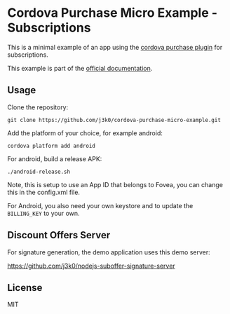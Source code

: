 # Cordova Purchase Micro Example - Subscriptions

This is a minimal example of an app using the [cordova purchase plugin](https://github.com/j3k0/cordova-plugin-purchase) for subscriptions.

This example is part of the [official documentation](https://purchase.cordova.fovea.cc).

## Usage

Clone the repository:

    git clone https://github.com/j3k0/cordova-purchase-micro-example.git

Add the platform of your choice, for example android:

    cordova platform add android

For android, build a release APK:

    ./android-release.sh

Note, this is setup to use an App ID that belongs to Fovea, you can change this in the config.xml file.

For Android, you also need your own keystore and to update the `BILLING_KEY` to your own.

## Discount Offers Server

For signature generation, the demo application uses this demo server:

https://github.com/j3k0/nodejs-suboffer-signature-server

## License

MIT

